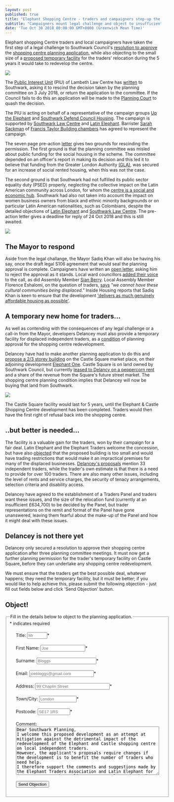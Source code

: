 ```yaml
---
layout: post
published: true
title: "Elephant Shopping Centre - traders and campaigners step-up the fight"
subtitle: "Campaigners mount legal challenge and object to insufficient temporary premises"
date: 'Tue Oct 30 2018 00:00:00 GMT+0000 (Greenwich Mean Time)'
---
```

Elephant shopping Centre traders and local campaigners have taken the first step of a legal challenge to Southwark Council's [resolution to approve](http://35percent.org/2018-07-09-delancey/) the [shopping centre planning application](http://35percent.org/shopping-centre), while also objecting to the small size of a [proposed temporary facility](http://planbuild.southwark.gov.uk/documents/?GetDocument=%7b%7b%7b!hAV0cqN%2bsOq%2febuFpH0spQ%3d%3d!%7d%7d%7d) for the traders' relocation during the 5 years it would take to redevelop the centre.

![](http://35percent.org/img/saveelephant.jpg)

The [Public Interest Unit](http://www.pilu.org.uk/paul-heron/) (PIU) of Lambeth Law Centre has [written](http://35percent.org/img/letterbeforeaction.pdf) to Southwark, asking it to rescind the decision taken by the planning committee on 3 July 2018, or return the application to the committee.  If the Council fails to do this an application will be made to the [Planning Court](https://www.gov.uk/courts-tribunals/planning-court) to quash the decision. 

The PIU is acting on behalf of a representative of the campaign groups [Up the Elephant](https://twitter.com/UpTheElephant_) and [Southwark Defend Council Housing](https://www.facebook.com/southwarkdch/).  The campaign is supported by [Southwark Law Centre](http://www.southwarklawcentre.org.uk/index.php?option=com_content&view=article&id=71&Itemid=78) and [Latin Elephant](http://latinelephant.org/).  Barrister [Sarah Sackman](https://www.ftbchambers.co.uk/barristers/sarah-sackman) of [Francis Taylor Building chambers](https://www.ftbchambers.co.uk/) has agreed to represent the campaign.

The seven page pre-action [letter](http://35percent.org/img/letterbeforeaction.pdf) gives two grounds for rescinding the permission. The first ground is that the planning committee was misled about public funding for the social housing in the scheme. The committee depended on an officer's report in making its decision and this led it to believe that funding from the Greater London Authority [(GLA)](https://www.london.gov.uk/), was secured for an increase of social rented housing, when this was not the case.

The second ground is that Southwark had not fulfilled its public sector equality duty (PSED) properly, neglecting the collective impact on the Latin American community across London, for whom the [centre is a social and economic hub](http://eprints.lse.ac.uk/90160/).  Southwark had also not taken into account the impact on women business owners from black and ethnic minority backgrounds or on particular Latin American nationalities, such as Colombians, despite the detailed objections of [Latin Elephant](http://latinelephant.org/update-on-ec-relocation-strategy-le-comments/) and [Southwark Law Centre](http://planbuild.southwark.gov.uk/documents/?GetDocument=%7b%7b%7b!%2b3vgsnFhgtxRNSSWoQ1w3w%3d%3d!%7d%7d%7d). The pre-action letter gives a deadline for reply of 24 Oct 2018 and this is still awaited.

![](http://35percent.org/img/traderscomp.jpeg)

## The Mayor to respond

Aside from the legal challange, the Mayor Sadiq Khan will also be having his say, once the draft legal S106 agreement that would seal the planning approval is complete.  Campaigners have written an [open letter](https://twitter.com/UpTheElephant_), asking him to reject the approval as it stands. Local ward councillors [added their voice](https://www.southwarknews.co.uk/news/ward-councillors-call-on-sadiq-khan-to-fix-moral-and-policy-failings-in-approved-elephant-and-castle-regeneration-plans/) to the call, as did Assembly Member [Sian Berry](www.southwarkgreenparty.org.uk/call_in_the_elephant_decision_says_sian).  Local Assembly Member Florence Eshalomi, on the question of traders, [says](https://twitter.com/se1/status/1054823139421630464) _"we cannot have these cultural communities being displaced."_ Inside Housing reports that Sadiq Khan is keen to ensure that the development ['delivers as much genuinely affordable housing as possible'](https://www.insidehousing.co.uk/news/news/khan-keen-for-elephant--castle-development-to-deliver-affordable-housing-58462). 

## A temporary new home for traders...

As well as contending with the consequences of any legal challenge or a call-in from the Mayor, developers Delancey must also provide a temporary facility for displaced independent traders, as a [condition](http://moderngov.southwark.gov.uk/mgAi.aspx?ID=49413) of planning approval for the shopping centre redevelopment.

Delancey have had to make another planning application to do this and [propose a 2/3 storey building](http://planbuild.southwark.gov.uk/documents/?GetDocument=%7b%7b%7b!hAV0cqN%2bsOq%2febuFpH0spQ%3d%3d!%7d%7d%7d) on the Castle Square market place, on their adjoining development [Elephant One](http://35percent.org/tribeca-square/).  Castle Square is on  land owned by Southwark Council, but currently [leased to Delancy on a peppercorn rent](http://35percent.org/2016-06-26-restricted-access-elephant-park/#elephant-parks) and a share of the revenue from the Square's future street market.  The shopping centre planning condition implies that Delancey will now be buying that land from Southwark.

![](http://35percent.org/img/tempboxpark.png)

The Castle Square facility would last for 5 years, until the Elephant & Castle Shopping Centre development has been completed. Traders would then have the first right of refusal back into the shopping centre.

## ..but better is needed...

The facility is a valuable gain for the traders, won by their campaign for a fair deal. Latin Elephant and the Elephant Traders welcome the concession, but have also [objected](https://planning.southwark.gov.uk/online-applications/applicationDetails.do?activeTab=neighbourComments&keyVal=_STHWR_DCAPR_9578882) that the proposed building is too small and would have trading restrictions that would make it an impractical premises for many of the displaced businesses. [Delancey's  proposals](http://planbuild.southwark.gov.uk/documents/?GetDocument=%7b%7b%7b!hAV0cqN%2bsOq%2febuFpH0spQ%3d%3d!%7d%7d%7d) mention 33 independent traders, while the trader's own estimate is that there is a need to provide for over 100 traders. There are also many other issues, including the level of rents and service charges, the security of tenacy arrangements, selection criteria and disability access.

Delancey have agreed to the establishment of a Traders Panel and traders want these issues, and the size of the relocation fund (currently at an insufficient £634,700) to be decided by the Panel, but trader representations on the remit and format of the Panel have gone unanswered, leaving them fearful about the make-up of the Panel and how it might deal with these issues.
 
## Delancey is not there yet

Delancey only secured a resolution to approve their shopping centre application after three planning committee meetings.  It must now get a further planning permission for the trader's temporary facility on Castle Square, before they can undertake any shopping centre redevelopment. 

We must ensure that the traders get the best possible deal, whatever happens; they need the temporary facility, but it must be better; if you would like to help achieve this, please submit the following objection - just fill out fields below and click 'Send Objection' button. 

## Object!
<form id="form5" action="https://thirtyfivepercent.herokuapp.com/" method="post"> 
<fieldset><legend>Fill in the details below to object to the planning application.</legend>
<div id="mc_embed_signup">
<div class="indicates-required"><span class="asterisk">*</span> indicates required</div>
<p class="first" style="margin:20px">
        <label for="name">Title:</label>
        <input type="text" name="title" id="title" size="5" placeholder="Mr" /><span class="asterisk">*</span>
  </p>
<p style="margin:20px">
        <label for="email">First Name:</label>
        <input type="text" name="firstname" id="firstname" size="15" placeholder="Joe"/><span class="asterisk">*</span>
  </p>
<p style="margin:20px">
        <label for="email">Surname:</label>
        <input type="text" name="surname" id="surname" size="21" placeholder="Bloggs"/><span class="asterisk">*</span>
  </p>
  <p style="margin:20px">
        <label for="email">Email:</label>
        <input type="text" name="email" id="email" size="23" placeholder="joebloggs@gmail.com"/><span class="asterisk">*</span>
  </p>
  <p style="margin:20px">
        <label for="address">Address:</label>
        <input type="text" name="address" id="address" size="27" placeholder="99 Chaplin Street"/><span class="asterisk">*</span>
  </p>
  <p style="margin:20px">
        <label for="address">Town/City:</label>
        <input type="text" name="city" id="city" size="12" placeholder="London"/><span class="asterisk">*</span>
  </p>
  <p style="margin:20px">
        <label for="postcode">Postcode:</label>
        <input type="text" name="postcode" id="postcode" size="10" placeholder="SE17 1RS"/><span class="asterisk">*</span>
  </p>
   <p style="margin:20px">
        <label for="message">Comment:</label>
        <textarea name="message" id="message" cols="55" rows="10">Dear Southwark Planning,
I welcome this proposed development as an attempt at mitigation against the detrimental impact of the redevelopment of the Elephant and Castle shopping centre on local independent traders.
However, the applicant's proposals require changes if the development is to benefit the number of traders who need help.
I therefore support the comments and suggestions made by the Elephant Traders Association and Latin Elephant for improvements to the applicant's proposals, and ask that before any planning permission is granted that the size of the facility be increased to accommodate all the displaced independent traders who require new premises and that the following should first be agreed with the traders;
-	the rents and service charge levels
-	secure tenancy arrangements
-	selection criteria, should they be needed 
-	hours of trade
-	disability access
- 	the remit and format of a Traders Panel that truly represents their interests
- 	a sufficient relocation fund
Yours sincerely,
</textarea>
  </p>
  <p class="submit" style="margin:20px"><button type="submit">Send Objection</button></p>
</div>
   </fieldset>
  </form>
